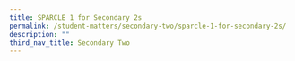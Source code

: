 ```yaml
---
title: SPARCLE 1 for Secondary 2s
permalink: /student-matters/secondary-two/sparcle-1-for-secondary-2s/
description: ""
third_nav_title: Secondary Two
---
```

